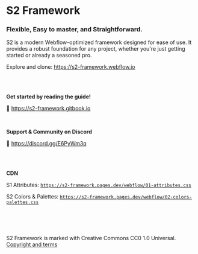 # S2 Framework

### Flexible, Easy to master, and Straightforward.

S2 is a modern Webflow-optimized framework designed for ease of use. It provides a robust foundation for any project, whether you're just getting started or already a seasoned pro.

Explore and clone: https://s2-framework.webflow.io


<br><br>


**Get started by reading the guide!**

📗 https://s2-framework.gitbook.io

<br>

**Support & Community on Discord**

💬 https://discord.gg/E6PyWm3q


<br><br>


**CDN**

S1 Attributes: <code>https://s2-framework.pages.dev/webflow/01-attributes.css</code>

S2 Colors & Palettes: <code>https://s2-framework.pages.dev/webflow/02-colors-palettes.css</code>


<br><br><br>


S2 Framework is marked with Creative Commons CC0 1.0 Universal.
[Copyright and terms](https://s2-framework.gitbook.io/docs/copyright-and-terms)
